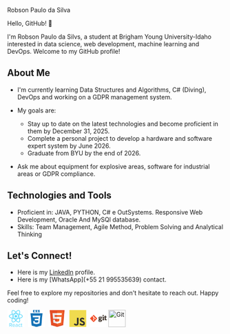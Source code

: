 Robson Paulo da Silva

Hello, GitHub! 👋

I'm Robson Paulo da Silvs, a student at Brigham Young University-Idaho interested in data science, web development, machine learning and DevOps. 
Welcome to my GitHub profile!

## About Me
- I'm currently learning Data Structures and Algorithms, C# (Diving), DevOps and working on a GDPR management system.

- My goals are:
  - Stay up to date on the latest technologies and become proficient in them by December 31, 2025.
  - Complete a personal project to develop a hardware and software expert system by June 2026.
  - Graduate from BYU by the end of 2026.
    
- Ask me about equipment for explosive areas, software for industrial areas or GDPR compliance.

## Technologies and Tools

- Proficient in: JAVA, PYTHON, C# e OutSystems. Responsive Web Development, Oracle And MySQl database.
- Skills: Team Management, Agile Method, Problem Solving and Analytical Thinking

## Let's Connect!
- Here is my [LinkedIn](www.linkedin.com/in/robson-paulo-da-silva-52605433) profile.
- Here is my [WhatsApp](+55 21 995535639) contact.

Feel free to explore my repositories and don't hesitate to reach out. Happy coding!

<div>
    <img src="https://github.com/devicons/devicon/blob/master/icons/react/react-original-wordmark.svg" title="React" alt="React" width="40" height="40"/>&nbsp;
    <img src="https://github.com/devicons/devicon/blob/master/icons/css3/css3-plain-wordmark.svg"  title="CSS3" alt="CSS" width="40" height="40"/>&nbsp;
    <img src="https://github.com/devicons/devicon/blob/master/icons/html5/html5-original.svg" title="HTML5" alt="HTML" width="40" height="40"/>&nbsp;
    <img src="https://github.com/devicons/devicon/blob/master/icons/javascript/javascript-original.svg" title="JavaScript" alt="JavaScript" width="40" height="40"/>&nbsp;
    <img src="https://github.com/devicons/devicon/blob/master/icons/git/git-original-wordmark.svg" title="Git" **alt="Git" width="40" height="40"/>
    <img src="https://github.com/devicons/devicon/icons/git/arduino-original.svg" title="Git" **alt="Git" width="40" height="40"/>
</div>
